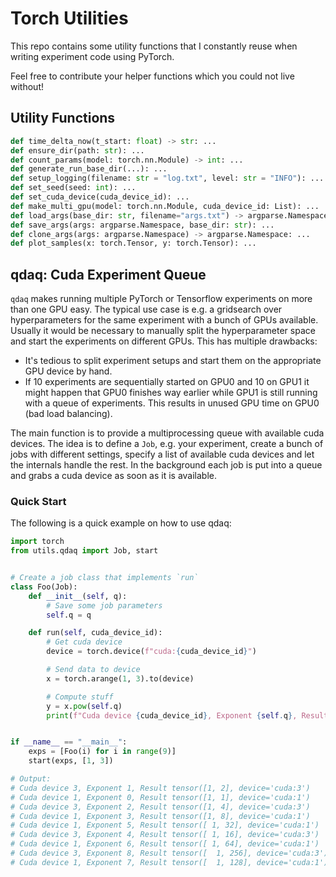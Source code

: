 # Torch Utilities

This repo contains some utility functions that I constantly reuse when writing experiment code using PyTorch. 

Feel free to contribute your helper functions which you could not live without!

## Utility Functions

```python
def time_delta_now(t_start: float) -> str: ...
def ensure_dir(path: str): ...
def count_params(model: torch.nn.Module) -> int: ...
def generate_run_base_dir(...): ...
def setup_logging(filename: str = "log.txt", level: str = "INFO"): ...
def set_seed(seed: int): ...
def set_cuda_device(cuda_device_id): ...
def make_multi_gpu(model: torch.nn.Module, cuda_device_id: List): ...
def load_args(base_dir: str, filename="args.txt") -> argparse.Namespace: ...
def save_args(args: argparse.Namespace, base_dir: str): ...
def clone_args(args: argparse.Namespace) -> argparse.Namespace: ...
def plot_samples(x: torch.Tensor, y: torch.Tensor): ...
```

## qdaq: Cuda Experiment Queue

`qdaq` makes running multiple PyTorch or Tensorflow experiments on more than one GPU easy.
The typical use case is e.g. a gridsearch over hyperparameters for the same experiment with a bunch of GPUs available. Usually it would be necessary to manually split the hyperparameter space and start the experiments on different GPUs. This has multiple drawbacks:

- It's tedious to split experiment setups and start them on the appropriate GPU device by hand.
- If 10 experiments are sequentially started on GPU0 and 10 on GPU1 it might happen that GPU0 finishes way earlier while GPU1 is still running with a queue of experiments. This results in unused GPU time on GPU0 (bad load balancing).

The main function is to provide a multiprocessing queue with available cuda devices. The idea is to define a `Job`, e.g. your experiment, create a bunch of jobs with different settings, specify a list of available cuda devices and let the internals handle the rest. In the background each job is put into a queue and grabs a cuda device as soon as it is available.

### Quick Start

The following is a quick example on how to use qdaq:

```python
import torch
from utils.qdaq import Job, start


# Create a job class that implements `run`
class Foo(Job):
    def __init__(self, q):
        # Save some job parameters
        self.q = q

    def run(self, cuda_device_id):
        # Get cuda device
        device = torch.device(f"cuda:{cuda_device_id}")

        # Send data to device
        x = torch.arange(1, 3).to(device)

        # Compute stuff
        y = x.pow(self.q)
        print(f"Cuda device {cuda_device_id}, Exponent {self.q}, Result {y}")


if __name__ == "__main__":
    exps = [Foo(i) for i in range(9)]
    start(exps, [1, 3])

# Output:
# Cuda device 3, Exponent 1, Result tensor([1, 2], device='cuda:3')
# Cuda device 1, Exponent 0, Result tensor([1, 1], device='cuda:1')
# Cuda device 3, Exponent 2, Result tensor([1, 4], device='cuda:3')
# Cuda device 1, Exponent 3, Result tensor([1, 8], device='cuda:1')
# Cuda device 1, Exponent 5, Result tensor([ 1, 32], device='cuda:1')
# Cuda device 3, Exponent 4, Result tensor([ 1, 16], device='cuda:3')
# Cuda device 1, Exponent 6, Result tensor([ 1, 64], device='cuda:1')
# Cuda device 3, Exponent 8, Result tensor([  1, 256], device='cuda:3')
# Cuda device 1, Exponent 7, Result tensor([  1, 128], device='cuda:1')
```
